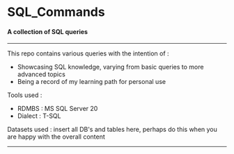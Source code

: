 # SQL_Commands

#### A collection of SQL queries
---

This repo contains various queries with the intention of : 

 - Showcasing SQL knowledge, varying from basic queries to more advanced topics
 - Being a record of my learning path for personal use

Tools used :

- RDMBS : MS SQL Server 20
- Dialect : T-SQL

Datasets used : insert all DB's and tables here, perhaps do this when you are happy with the overall content



---


